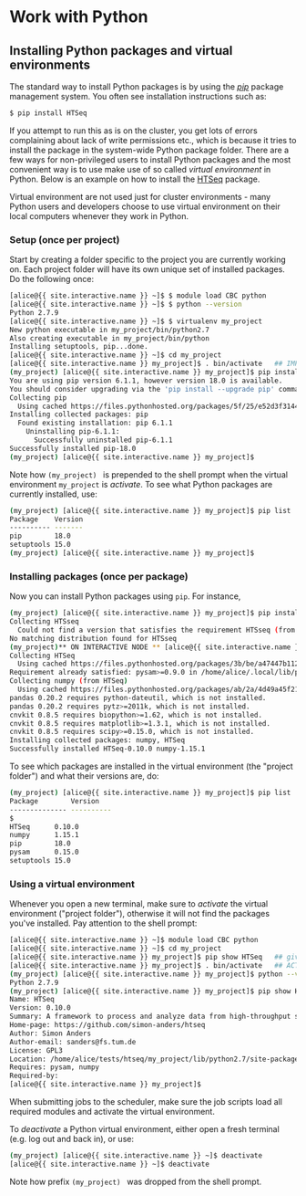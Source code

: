 # Work with Python

## Installing Python packages and virtual environments

The standard way to install Python packages is by using the [_pip_](https://packaging.python.org/tutorials/installing-packages/) package management system.  You often see installation instructions such as:
```sh
$ pip install HTSeq
```

If you attempt to run this as is on the cluster, you get lots of errors complaining about lack of write permissions etc., which is because it tries to install the package in the system-wide Python package folder.  There are a few ways for non-privileged users to install Python packages and the most convenient way is to use make use of so called _virtual environment_ in Python.  Below is an example on how to install the [HTSeq](https://htseq.readthedocs.io/en/master/install.html#installation-on-linux) package.


<div class="alert alert-info" role="alert">
Virtual environment are not used just for cluster environments - many Python users and developers choose to use virtual environment on their local computers whenever they work in Python.
</div>



### Setup (once per project)

Start by creating a folder specific to the project you are currently working on.  Each project folder will have its own unique set of installed packages.  Do the following once:
```sh
[alice@{{ site.interactive.name }} ~]$ $ module load CBC python
[alice@{{ site.interactive.name }} ~]$ $ python --version
Python 2.7.9
[alice@{{ site.interactive.name }} ~]$ $ virtualenv my_project
New python executable in my_project/bin/python2.7
Also creating executable in my_project/bin/python
Installing setuptools, pip...done.
[alice@{{ site.interactive.name }} ~]$ cd my_project
[alice@{{ site.interactive.name }} my_project]$ . bin/activate   ## IMPORTANT! Note period in front
(my_project) [alice@{{ site.interactive.name }} my_project]$ pip install --upgrade pip
You are using pip version 6.1.1, however version 18.0 is available.
You should consider upgrading via the 'pip install --upgrade pip' command.
Collecting pip
  Using cached https://files.pythonhosted.org/packages/5f/25/e52d3f31441505a5f3af41213346e5b6c221c9e086a166f3703d2ddaf940/pip-18.0-py2.py3-none-any.whl
Installing collected packages: pip
  Found existing installation: pip 6.1.1
    Uninstalling pip-6.1.1:
      Successfully uninstalled pip-6.1.1
Successfully installed pip-18.0
(my_project) [alice@{{ site.interactive.name }} my_project]$ 
```

Note how `(my_project) ` is prepended to the shell prompt when the virtual environment `my_project` is _activate_.  To see what Python packages are currently installed, use:
```sh
(my_project) [alice@{{ site.interactive.name }} my_project]$ pip list
Package    Version
---------- -------
pip        18.0   
setuptools 15.0
(my_project) [alice@{{ site.interactive.name }} my_project]$ 
```


### Installing packages (once per package)

Now you can install Python packages using `pip`.  For instance,

```sh
(my_project) [alice@{{ site.interactive.name }} my_project]$ pip install HTSeq
Collecting HTSseq
  Could not find a version that satisfies the requirement HTSseq (from versions: )
No matching distribution found for HTSseq
(my_project)** ON INTERACTIVE NODE ** [alice@{{ site.interactive.name }} my_project]$ pip install HTSeq
Collecting HTSeq
  Using cached https://files.pythonhosted.org/packages/3b/be/a47447b1128a8b24b10780dd6804dc964eb79bebb8f468012264c6c766e1/HTSeq-0.10.0-cp27-cp27m-manylinux1_x86_64.whl
Requirement already satisfied: pysam>=0.9.0 in /home/alice/.local/lib/python2.7/site-packages (from HTSeq) (0.11.2)
Collecting numpy (from HTSeq)
  Using cached https://files.pythonhosted.org/packages/ab/2a/4d49a45f21880213f0cd8fb80bcdc695115d331e27894577a35de1bd2e18/numpy-1.15.1-cp27-cp27m-manylinux1_x86_64.whl
pandas 0.20.2 requires python-dateutil, which is not installed.
pandas 0.20.2 requires pytz>=2011k, which is not installed.
cnvkit 0.8.5 requires biopython>=1.62, which is not installed.
cnvkit 0.8.5 requires matplotlib>=1.3.1, which is not installed.
cnvkit 0.8.5 requires scipy>=0.15.0, which is not installed.
Installing collected packages: numpy, HTSeq
Successfully installed HTSeq-0.10.0 numpy-1.15.1
```

To see which packages are installed in the virtual environment (the "project folder") and what their versions are, do:
```sh
(my_project) [alice@{{ site.interactive.name }} my_project]$ pip list
Package        Version   
-------------- ----------
$ 
HTSeq      0.10.0 
numpy      1.15.1 
pip        18.0   
pysam      0.15.0 
setuptools 15.0   
```



### Using a virtual environment

Whenever you open a new terminal, make sure to _activate_ the virtual environment ("project folder"), otherwise it will not find the packages you've installed.  Pay attention to the shell prompt:

```sh
[alice@{{ site.interactive.name }} ~]$ module load CBC python
[alice@{{ site.interactive.name }} ~]$ cd my_project
[alice@{{ site.interactive.name }} my_project]$ pip show HTSeq   ## gives empty output
[alice@{{ site.interactive.name }} my_project]$ . bin/activate   ## ACTIVATE!
(my_project) [alice@{{ site.interactive.name }} my_project]$ python --version
Python 2.7.9
(my_project) [alice@{{ site.interactive.name }} my_project]$ pip show HTSeq
Name: HTSeq
Version: 0.10.0
Summary: A framework to process and analyze data from high-throughput sequencing (HTS) assays
Home-page: https://github.com/simon-anders/htseq
Author: Simon Anders
Author-email: sanders@fs.tum.de
License: GPL3
Location: /home/alice/tests/htseq/my_project/lib/python2.7/site-packages
Requires: pysam, numpy
Required-by: 
[alice@{{ site.interactive.name }} my_project]$ 
```

When submitting jobs to the scheduler, make sure the job scripts load all required modules and activate the virtual environment.


To _deactivate_ a Python virtual environment, either open a fresh terminal (e.g. log out and back in), or use:
```sh
(my_project) [alice@{{ site.interactive.name }} ~]$ deactivate
[alice@{{ site.interactive.name }} ~]$ deactivate
```

Note how prefix `(my_project) ` was dropped from the shell prompt.
